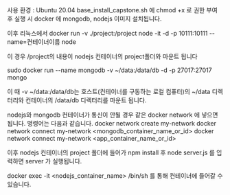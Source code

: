사용 환경 : Ubuntu 20.04
base_install_capstone.sh 에 chmod +x 로 권한 부여 후 실행 시 docker 에 mongodb, nodejs 이미지 설치됩니다.


이후 리눅스에서
docker run -v ./project:/project node -it -d -p 10111:10111 --name=컨테이너이름 node

이 경우 /project의 내용이 nodejs 컨테이너의 project폴더와 마운트 됩니다


sudo docker run --name mongodb -v ~/data:/data/db -d -p 27017:27017 mongo

이 때 -v ~/data:/data/db는 호스트(컨테이너를 구동하는 로컬 컴퓨터)의 ~/data 디렉터리와 컨테이너의 /data/db 디렉터리를 마운트 됩니다.



nodejs와 mongodb 컨테이너가 통신이 안될 경우 같은 docker network 에 넣으면 됩니다. 명령어는 다음과 같습니다.
docker network create my-network
docker network connect my-network <mongodb_container_name_or_id>
docker network connect my-network <app_container_name_or_id>

이후 nodejs 컨테이너의 project 폴더에 들어가 npm install 후 node server.js 를 입력하면 server 가 실행됩니다.

docker exec -it <nodejs_container_name> /bin/sh
를 통해 컨테이너에 들어갈 수 있습니다.
